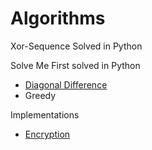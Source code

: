# Algorithms

Xor-Sequence Solved in Python

Solve Me First solved in Python
  - [Diagonal Difference](https://github.com/swapnanildutta/Hackerrank-Codes/blob/master/Algorithms/Diagonal%20Difference.js)
  - Greedy

Implementations
  - [Encryption](https://www.hackerrank.com/challenges/encryption/problem)